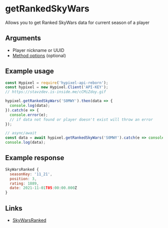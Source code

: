 # getRankedSkyWars
Allows you to get Ranked SkyWars data for current season of a player
## Arguments
- Player nickname or UUID
- [Method options](https://hypixel.stavzdev.xyz/#/docs/main/master/typedef/MethodOptions) (optional)

## Example usage
```js
const Hypixel = require('hypixel-api-reborn');
const hypixel = new Hypixel.Client('API-KEY');
// https://stavzdev.is-inside.me/cCMiZdoy.gif

hypixel.getRankedSkyWars('S0MWY').then(data => {
  console.log(data);
}).catch(e => {
  console.error(e);
  // if data not found or player doesn't exist will throw an error
});

// async/await
const data = await hypixel.getRankedSkyWars('S0MWY').catch(e => console.error(e));
console.log(data);
```
## Example response
```js
SkyWarsRanked {
  seasonKey: '11_21',
  position: 3,
  rating: 1889,
  date: 2021-11-01T05:00:00.000Z
}
```
## Links
- [SkyWarsRanked](https://hypixel.stavzdev.me/#/docs/main/master/class/SkyWarsRanked)